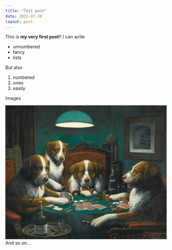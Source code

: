 ```yaml
---
title: "Test post"
date: 2022-07-30
layout: post
---
```


This is **my very first post**!! I can write

* unnumbered
* fancy
* lists

But also

1. numbered
1. ones
1. easily

Images

![Dogs](/assets/images/dogsplayingpoker.png)
And so on...
